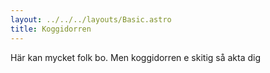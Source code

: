 ```yaml
---
layout: ../../../layouts/Basic.astro
title: Koggidorren
---
```

H﻿är kan mycket folk bo. Men koggidorren e skitig så akta dig
